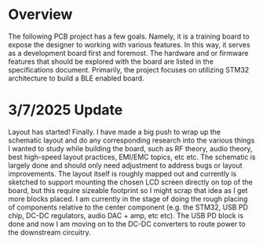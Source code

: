 # Overview
The following PCB project has a few goals. Namely, it is a training board to expose the designer to working with various features. In this way, it serves as a development board first and foremost. The hardware and or firmware features that should be explored with the board are listed in the specifications document. Primarily, the project focuses on utilizing STM32 architecture to build a BLE enabled board.

# 3/7/2025 Update
Layout has started! Finally. I have made a big push to wrap up the schematic layout and do any corresponding research into the various things I wanted to study while building the board, such as RF theory, audio theory, best high-speed layout practices, EMI/EMC topics, etc etc.
The schematic is largely done and should only need adjustment to address bugs or layout improvements. The layout itself is roughly mapped out and currently is sketched to support mounting the chosen LCD screen directly on top of the board, but this require sizeable footprint so I might scrap that idea as I get more blocks placed. I am currently in the stage of doing the rough placing of components relative to the center component (e.g. the STM32, USB PD chip, DC-DC regulators, audio DAC + amp, etc etc). The USB PD block is done and now I am moving on to the DC-DC converters to route power to the downstream circuitry. 
